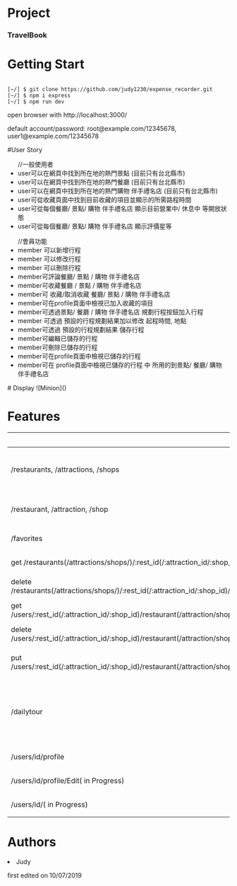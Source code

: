 # Project
<h3>TravelBook</h3>


# Getting Start
<pre><code>
[~/] $ git clone https://github.com/judy1230/expense_recorder.git
[~/] $ npm i express
[~/] $ npm run dev
</pre></code>
<p>open browser with http://localhost:3000/</p>
<p>default account/password: root@example.com/12345678, user1@example.com/12345678 </p>

#User Story
<ul>//一般使用者
<li>user可以在網頁中找到所在地的熱門景點 (目前只有台北縣市)</li>
<li>user可以在網頁中找到所在地的熱門餐廳  (目前只有台北縣市)</li>
<li>user可以在網頁中找到所在地的熱門購物 伴手禮名店 (目前只有台北縣市)</li>
<li>user可從收藏頁面中找到目前收藏的項目並顯示的所需路程時間</li>
<li>user可從每個餐廳/ 景點/  購物 伴手禮名店 顯示目前營業中/ 休息中 等開放狀態</li>
<li>user可從每個餐廳/ 景點/  購物 伴手禮名店 顯示評價星等</li>
</ul>
<ul>//會員功能
<li>member 可以新增行程</li>
<li>member 可以修改行程</li>
<li>member 可以刪除行程</li>
<li>member可評論餐廳/  景點 /  購物 伴手禮名店 </li>
<li>member可收藏餐廳 /  景點 /  購物  伴手禮名店 </li>
<li>member可 收藏/取消收藏 餐廳/  景點 /   購物 伴手禮名店 </li>
<li>member可在profile頁面中檢視已加入收藏的項目</li>
<li>member可透過景點/  餐廳 /  購物 伴手禮名店 規劃行程按鈕加入行程 </li>
<li>member 可透過 預設的行程規劃結果加以修改 起程時間, 地點</li>
<li>member可透過 預設的行程規劃結果 儲存行程</li>
<li>member可編輯已儲存的行程</li>
<li>member可刪除已儲存的行程</li>
<li>member可在profile頁面中檢視已儲存的行程</li>
<li>member可在 profile頁面中檢視已儲存的行程 中 所用的到景點/ 餐廳/  購物 伴手禮名店 </li>
</ul>
# Display
![Minion]()

# Features
|                               |                   Description               | 相關資料:               |
| -------------------------------------|-------------------------------------------- |----------------------------------------|
| /restaurants, /attractions, /shops   |         首頁顯示台北縣市的景點/餐廳/ 購物 名店 |restaurants(/attractions/shops).handlebars,  controllers/tourControl.getRestaurants(getAttractions/getShops)|
| /restaurant, /attraction, /shop      |   景點/餐廳/ 購物 名店 詳細資料|restaurant(/attraction/shop).handlebars,  controllers/tourControl.getRestaurant(/getAttraction/getShop)|                                                                                            
| /favorites   |         顯示會員已收藏的項目 |favorites.handlebars, controllers/user.getFavorites  |                      
|get /restaurants(/attractions/shops/)/:rest_id(/:attraction_id/:shop_id)/favorite/| 會員收藏項目 | controllers/userControl.addFavoriteRest(/addFavoriteAttraction/addFavoriteShop)|
|delete /restaurants(/attractions/shops/)/:rest_id(/:attraction_id/:shop_id)/favorite/| 會員取消收藏項目 | controllers/userControl.removeFavoriteRest(/removeFavoriteAttraction/removeFavoriteShop)                        
|get /users/:rest_id(/:attraction_id/:shop_id)/restaurant(/attraction/shop)/component| 會員規劃項目 | restaurants(/attractions/shops, restaurant/attraction/shop).handlebars, controllers/userControl.addRestComponent(/addAttractionComponent/addShopComponent)|
|delete /users/:rest_id(/:attraction_id/:shop_id)/restaurant(/attraction/shop)/component| 會員取消規劃項目 | restaurants(/attractions/shops, restaurant/attraction/shop).handlebars, controllers/userControl.removeRestaurantComponent(/removeAttractionComponent/removeShopComponent)                        
|put /users/:rest_id(/:attraction_id/:shop_id)/restaurant(/attraction/shop)/component| 會員些改規劃項目stayTime | /views/dailytour.handlebars, controllers/userControl.putRestComponent(/putAttractionComponent/putShopComponent)|
| /dailytour   |         會員加入欲規劃的項目按下規劃行程按鈕平台會顯示規劃好的行程 |views/dailyTour.handlebars, controllers/calculate  | 
| /users/id/profile   |         會員個人頁面 |views/profile.handlebars, controllers/userController.getProfile  | 
| /users/id/profile/Edit( in Progress)   |         編輯會員個人頁面 || 
| /users/id/( in Progress)   |         編輯會員個人頁面 || 
# Authors
  <li>Judy</li> <p>first edited on 10/07/2019</p>

